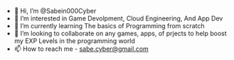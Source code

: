 - 👋 Hi, I’m @Sabein000Cyber
- 👀 I’m interested in Game Devolpment, Cloud Engineering, And App Dev
- 🌱 I’m currently learning The basics of Programming from scratch
- 💞️ I’m looking to collaborate on any games, apps, of prjects to help boost my EXP Levels in the programming world
- 📫 How to reach me - sabe.cyber@gmail.com

<!---
Sabein000Cyber/Sabein000Cyber is a ✨ special ✨ repository because its `README.md` (this file) appears on your GitHub profile.
You can click the Preview link to take a look at your changes.
--->
